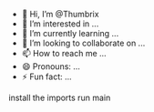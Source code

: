- 👋 Hi, I’m @Thumbrix
- 👀 I’m interested in ...
- 🌱 I’m currently learning ...
- 💞️ I’m looking to collaborate on ...
- 📫 How to reach me ...
- 😄 Pronouns: ...
- ⚡ Fun fact: ...

<!---
Thumbrix/Thumbrix is a ✨ special ✨ repository because its `README.md` (this file) appears on your GitHub profile.
You can click the Preview link to take a look at your changes.
--->

install the imports
run main
